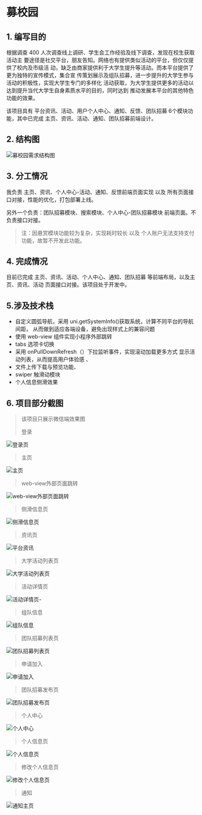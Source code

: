 # 募校园
## 1. 编写目的

根据调查 400 人次调查线上调研、学生会工作经验及线下调查，发现在校生获取活动主 要途径是社交平台，朋友告知。网络也有提供类似活动的平台，但仅仅提供了校内及市级活 动，缺乏由商家提供利于大学生提升等活动。而本平台提供了更为独特的宣传模式，集合宣 传策划展示及组队招募，进一步提升的大学生参与活动的积极性，实现大学生专门的多样化 活动获取，为大学生提供更多的活动以达到提升当代大学生自身素质水平的目的，同时达到 推动发展本平台的其他特色功能的效果。

该项目具有 平台资讯、活动、用户个人中心、通知、反馈、团队招募 6个模块功能，其中已完成 主页、资讯、活动、通知、团队招募前端设计。

## 2. 结构图

![募校园需求结构图](E:\ZhangHui\uni-app\需求结构图.png)

## 3. 分工情况

我负责 主页、资讯、个人中心-活动、通知、反馈前端页面实现  以及 所有页面接口对接，性能的优化，打包部署上线。

另外一个负责：团队招募模块、搜索模块、个人中心-团队招募模块 前端页面。不负责接口对接。

> 注：因悬赏模块功能较为复杂，实现耗时较长 以及 个人账户无法支持支付功能，故暂不开发此功能。

##  4. 完成情况

目前已完成 主页、资讯、活动、个人中心、通知、团队招募 等前端布局，以及主页、资讯、活动 页面接口对接。该项目处于开发中。

## 5.涉及技术栈

- 自定义圆弧导航，采用 uni.getSystemInfo()获取系统，计算不同平台的导航间距， 从而做到适应各端设备，避免出现样式上的兼容问题
- 使用 web-view 组件实现小程序外部跳转
- tabs 选项卡切换
- 采用 onPullDownRefresh（）下拉监听事件，实现滚动加载更多方式 显示活动列表，从而提高用户体验感 、 
- 文件上传下载与预览功能、
- swiper 触滑动模块
- 个人信息侧滑效果

## 6. 项目部分截图

> 该项目只展示微信端效果图
>
> 登录

![登录页](E:\ZhangHui\uni-app\登录.png)

> 主页

![主页](E:\ZhangHui\uni-app\主页.png)

> web-view外部页面跳转

![web-view外部页面跳转](E:\ZhangHui\uni-app\web-view外部跳转.png)

> 侧滑信息页

![侧滑信息页](E:\ZhangHui\uni-app\侧滑信息页.png)

> 资讯页

![平台资讯](E:\ZhangHui\uni-app\平台资讯.png)



> 大学活动列表页

![大学活动列表页](E:\ZhangHui\uni-app\活动主页.png)

> 活动详情页 

![活动详情页-](E:\ZhangHui\uni-app\活动详情页.png)

> 组队信息

![组队信息](E:\ZhangHui\uni-app\组队信息.png)

> 团队招募列表页

![团队招募列表页](E:\ZhangHui\uni-app\团队招募主页-2.png)

> 申请加入

![申请加入](E:\ZhangHui\uni-app\申请加入.png)

> 团队招募发布页

![团队招募发布页](E:\ZhangHui\uni-app\团队招募发布页.png)

> 个人中心

![个人中心](E:\ZhangHui\uni-app\个人主页.png)

> 个人信息页

![个人信息页](E:\ZhangHui\uni-app\个人信息页.png)

> 修改个人信息页

![修改个人信息页](E:\ZhangHui\uni-app\修改个人信息页.png)

> 通知

![通知主页](E:\ZhangHui\uni-app\通知.png)